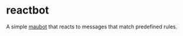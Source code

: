 # reactbot
A simple [maubot](https://github.com/maubot/maubot) that reacts to messages that match predefined rules.

